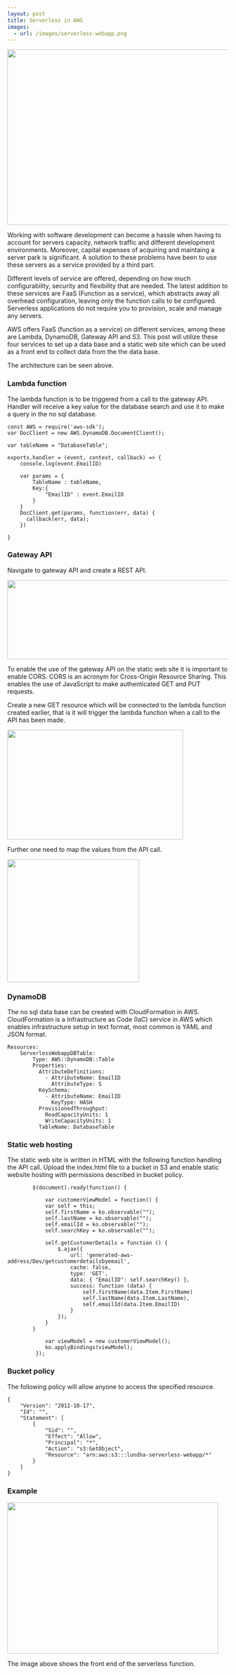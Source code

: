```yaml
---
layout: post
title: Serverless in AWS
images:
  - url: /images/serverless-webapp.png
---
```


<img src="/images/serverless-webapp.png" width="600" height="400"/>


Working with software development can become a hassle when having to account for servers capacity, network traffic and different development environments. Moreover, capital expenses of acquiring and maintaing a server park is significant. A solution to these problems have been to use these servers as a service provided by a third part. 

Different levels of service are offered, depending on how much configurability, security and flexibility that are needed. The latest addition to these services are FaaS (Function as a service), which abstracts away all overhead configuration, leaving only the function calls to be configured. Serverless applications do not require you to provision, scale and manage any servers. 

AWS offers FaaS (function as a service) on different services, among these are Lambda, DynamoDB, Gateway API and S3. This post will utilize these four services to set up a data base and a static web site which can be used as a front end to collect data from the the data base. 

The architecture can be seen above.

### Lambda function


The lambda function is to be triggered from a call to the gateway API. Handler will receive a key value for the database search and use it to make a query in the no sql database.

```
const AWS = require('aws-sdk');
var DocClient = new AWS.DynamoDB.DocumentClient();

var tableName = "DatabaseTable";

exports.handler = (event, context, callback) => {
    console.log(event.EmailID)

    var params = {
        TableName : tableName,
        Key:{
            "EmailID" : event.EmailID
        }
    }
    DocClient.get(params, function(err, data) {
      callback(err, data);  
    })
   
}
```
### Gateway API

Navigate to gateway API and create a REST API. 

<img src="/images/gateway_api.png" width="587" height="180"/>

To enable the use of the gateway API on the static web site it is important to enable CORS. CORS is an acronym for Cross-Origin Resource Sharing. This enables the use of JavaScript to make authenticated GET and PUT requests.

Create a new GET resource which will be connected to the lambda function created earlier, that is it will trigger the lambda function when a call to the API has been made. 

<img src="/images/connect-api-lambda.png" width="400" height="250"/>

Further one need to map the values from the API call. 

<img src="/images/mapping_template.png" width="300" height="280"/>


### DynamoDB

The no sql data base can be created with CloudFormation in AWS. CloudFormation is a Infrastructure as Code (IaC) service in AWS which enables infrastructure setup in text format, most common is YAML and JSON format. 

```
Resources:
    ServerlessWebappDBTable:
        Type: AWS::DynamoDB::Table
        Properties:
          AttributeDefinitions:
            - AttributeName: EmailID
              AttributeType: S
          KeySchema:
            - AttributeName: EmailID
              KeyType: HASH
          ProvisionedThroughput:
            ReadCapacityUnits: 1
            WriteCapacityUnits: 1
          TableName: DatabaseTable

```


### Static web hosting


The static web site is written in HTML with the following function handling the API call. 
Upload the index.html file to a bucket in S3 and enable static website hosting with permissions described in bucket policy. 
```
        $(document).ready(function() {

            var customerViewModel = function() {
            var self = this;
            self.firstName = ko.observable("");
            self.lastName = ko.observable("");
            self.emailId = ko.observable("");
            self.searchKey = ko.observable("");

            self.getCustomerDetails = function () {              
                $.ajax({
                    url: 'generated-aws-address/Dev/getcustomerdetailsbyemail',
                    cache: false,
                    type: 'GET',                   
                    data: { "EmailID": self.searchKey() },
                    success: function (data) {              
                        self.firstName(data.Item.FirstName)
                        self.lastName(data.Item.LastName),
                        self.emailId(data.Item.EmailID)
                    }
                });
            }
        }

            var viewModel = new customerViewModel();
            ko.applyBindings(viewModel);
         });
```

### Bucket policy 

The following policy will allow anyone to access the specified resource. 

```
{
    "Version": "2012-10-17",
    "Id": "",
    "Statement": [
        {
            "Sid": "",
            "Effect": "Allow",
            "Principal": "*",
            "Action": "s3:GetObject",
            "Resource": "arn:aws:s3:::lundha-serverless-webapp/*"
        }
    ]
}
```

### Example

<img src="/images/example-result.png" width="480" height="345"/>

The image above shows the front end of the serverless function. 